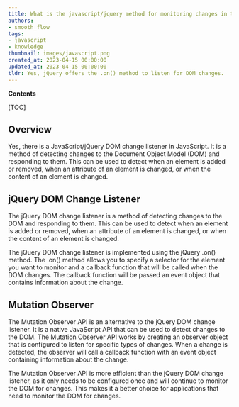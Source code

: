 ```yaml
---
title: What is the javascript/jquery method for monitoring changes in the dom?
authors:
- smooth_flow
tags:
- javascript
- knowledge
thumbnail: images/javascript.png
created_at: 2023-04-15 00:00:00
updated_at: 2023-04-15 00:00:00
tldr: Yes, jQuery offers the .on() method to listen for DOM changes.
---
```


**Contents**

[TOC]

## Overview

Yes, there is a JavaScript/jQuery DOM change listener in JavaScript. It is a method of detecting changes to the Document Object Model (DOM) and responding to them. This can be used to detect when an element is added or removed, when an attribute of an element is changed, or when the content of an element is changed.

## jQuery DOM Change Listener

The jQuery DOM change listener is a method of detecting changes to the DOM and responding to them. This can be used to detect when an element is added or removed, when an attribute of an element is changed, or when the content of an element is changed.

The jQuery DOM change listener is implemented using the jQuery .on() method. The .on() method allows you to specify a selector for the element you want to monitor and a callback function that will be called when the DOM changes. The callback function will be passed an event object that contains information about the change.

## Mutation Observer

The Mutation Observer API is an alternative to the jQuery DOM change listener. It is a native JavaScript API that can be used to detect changes to the DOM. The Mutation Observer API works by creating an observer object that is configured to listen for specific types of changes. When a change is detected, the observer will call a callback function with an event object containing information about the change.

The Mutation Observer API is more efficient than the jQuery DOM change listener, as it only needs to be configured once and will continue to monitor the DOM for changes. This makes it a better choice for applications that need to monitor the DOM for changes.
